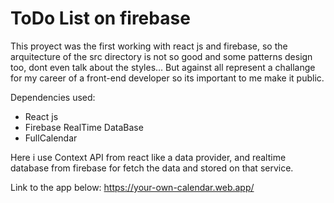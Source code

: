 # ToDo List on firebase

This proyect was the first working with react js and firebase, so the arquitecture of the src directory is not so good and some patterns design too, dont even talk about the styles... But against all represent a challange for my career of a front-end developer so its important to me make it public.

Dependencies used:
- React js
- Firebase RealTime DataBase
- FullCalendar

Here i use Context API from react like a data provider, and realtime database from firebase for fetch the data and stored on that service.

Link to the app below:
https://your-own-calendar.web.app/